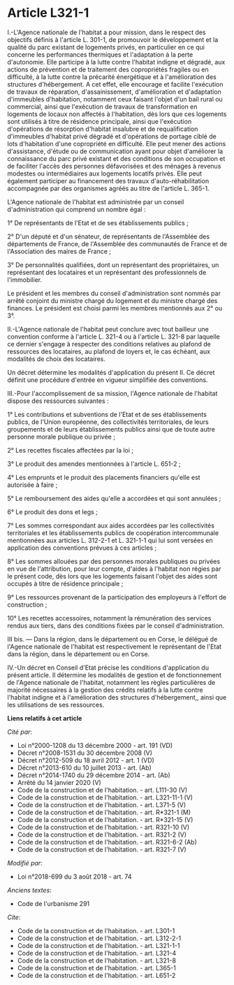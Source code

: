 # Article L321-1

I.-L'Agence nationale de l'habitat a pour mission, dans le respect des objectifs définis à l'article L. 301-1, de promouvoir
le développement et la qualité du parc existant de logements privés, en particulier en ce qui concerne les performances
thermiques et l'adaptation à la perte d'autonomie. Elle participe à la lutte contre l'habitat indigne et dégradé, aux actions
de prévention et de traitement des copropriétés fragiles ou en difficulté, à la lutte contre la précarité énergétique et à
l'amélioration des structures d'hébergement. A cet effet, elle encourage et facilite l'exécution de travaux de réparation,
d'assainissement, d'amélioration et d'adaptation d'immeubles d'habitation, notamment ceux faisant l'objet d'un bail rural ou
commercial, ainsi que l'exécution de travaux de transformation en logements de locaux non affectés à l'habitation, dès lors
que ces logements sont utilisés à titre de résidence principale, ainsi que l'exécution d'opérations de résorption d'habitat
insalubre et de requalification d'immeubles d'habitat privé dégradé et d'opérations de portage ciblé de lots d'habitation
d'une copropriété en difficulté. Elle peut mener des actions d'assistance, d'étude ou de communication ayant pour objet
d'améliorer la connaissance du parc privé existant et des conditions de son occupation et de faciliter l'accès des personnes
défavorisées et des ménages à revenus modestes ou intermédiaires aux logements locatifs privés. Elle peut également
participer au financement des travaux d'auto-réhabilitation accompagnée par des organismes agréés au titre de l'article L.
365-1.

L'Agence nationale de l'habitat est administrée par un conseil d'administration qui comprend un nombre égal :

1° De représentants de l'Etat et de ses établissements publics ;

2° D'un député et d'un sénateur, de représentants de l'Assemblée des départements de France, de l'Assemblée des communautés
de France et de l'Association des maires de France ;

3° De personnalités qualifiées, dont un représentant des propriétaires, un représentant des locataires et un représentant des
professionnels de l'immobilier.

Le président et les membres du conseil d'administration sont nommés par arrêté conjoint du ministre chargé du logement et du
ministre chargé des finances. Le président est choisi parmi les membres mentionnés aux 2° ou 3°.

II.-L'Agence nationale de l'habitat peut conclure avec tout bailleur une convention conforme à l'article L. 321-4 ou à
l'article L. 321-8 par laquelle ce dernier s'engage à respecter des conditions relatives au plafond de ressources des
locataires, au plafond de loyers et, le cas échéant, aux modalités de choix des locataires.

Un décret détermine les modalités d'application du présent II. Ce décret définit une procédure d'entrée en vigueur simplifiée
des conventions.

III.-Pour l'accomplissement de sa mission, l'Agence nationale de l'habitat dispose des ressources suivantes :

1° Les contributions et subventions de l'Etat et de ses établissements publics, de l'Union européenne, des collectivités
territoriales, de leurs groupements et de leurs établissements publics ainsi que de toute autre personne morale publique ou
privée ;

2° Les recettes fiscales affectées par la loi ;

3° Le produit des amendes mentionnées à l'article L. 651-2 ;

4° Les emprunts et le produit des placements financiers qu'elle est autorisée à faire ;

5° Le remboursement des aides qu'elle a accordées et qui sont annulées ;

6° Le produit des dons et legs ;

7° Les sommes correspondant aux aides accordées par les collectivités territoriales et les établissements publics de
coopération intercommunale mentionnées aux articles L. 312-2-1 et L. 321-1-1 qui lui sont versées en application des
conventions prévues à ces articles ;

8° Les sommes allouées par des personnes morales publiques ou privées en vue de l'attribution, pour leur compte, d'aides à
l'habitat non régies par le présent code, dès lors que les logements faisant l'objet des aides sont occupés à titre de
résidence principale ;

9° Les ressources provenant de la participation des employeurs à l'effort de construction ;

10° Les recettes accessoires, notamment la rémunération des services rendus aux tiers, dans des conditions fixées par le
conseil d'administration.

III bis. ― Dans la région, dans le département ou en Corse, le délégué de l'Agence nationale de l'habitat est respectivement
le représentant de l'Etat dans la région, dans le département ou en Corse.

IV.-Un décret en Conseil d'Etat précise les conditions d'application du présent article. Il détermine les modalités de
gestion et de fonctionnement de l'Agence nationale de l'habitat, notamment les règles particulières de majorité nécessaires à
la gestion des crédits relatifs à la lutte contre l'habitat indigne et à l'amélioration des structures d'hébergement,, ainsi
que les utilisations de ses ressources.

**Liens relatifs à cet article**

_Cité par_:

  - Loi n°2000-1208 du 13 décembre 2000 - art. 191 (VD)
  - Décret n°2008-1531 du 30 décembre 2008 (V)
  - Décret n°2012-509 du 18 avril 2012 - art. 1 (VD)
  - Décret n°2013-610 du 10 juillet 2013 - art. (Ab)
  - Décret n°2014-1740 du 29 décembre 2014 - art. (Ab)
  - Arrêté du 14 janvier 2020 (V)
  - Code de la construction et de l'habitation. - art. L111-30 (V)
  - Code de la construction et de l'habitation. - art. L321-11-1 (V)
  - Code de la construction et de l'habitation. - art. L371-5 (V)
  - Code de la construction et de l'habitation. - art. R*321-1 (M)
  - Code de la construction et de l'habitation. - art. R*321-15 (V)
  - Code de la construction et de l'habitation. - art. R321-10 (V)
  - Code de la construction et de l'habitation. - art. R321-2 (V)
  - Code de la construction et de l'habitation. - art. R321-6-2 (Ab)
  - Code de la construction et de l'habitation. - art. R321-7 (V)

_Modifié par_:

  - Loi n°2018-699 du 3 août 2018 - art. 74

_Anciens textes_:

  - Code de l'urbanisme 291

_Cite_:

  - Code de la construction et de l'habitation. - art. L301-1
  - Code de la construction et de l'habitation. - art. L312-2-1
  - Code de la construction et de l'habitation. - art. L321-1-1
  - Code de la construction et de l'habitation. - art. L321-4
  - Code de la construction et de l'habitation. - art. L321-8
  - Code de la construction et de l'habitation. - art. L365-1
  - Code de la construction et de l'habitation. - art. L651-2
